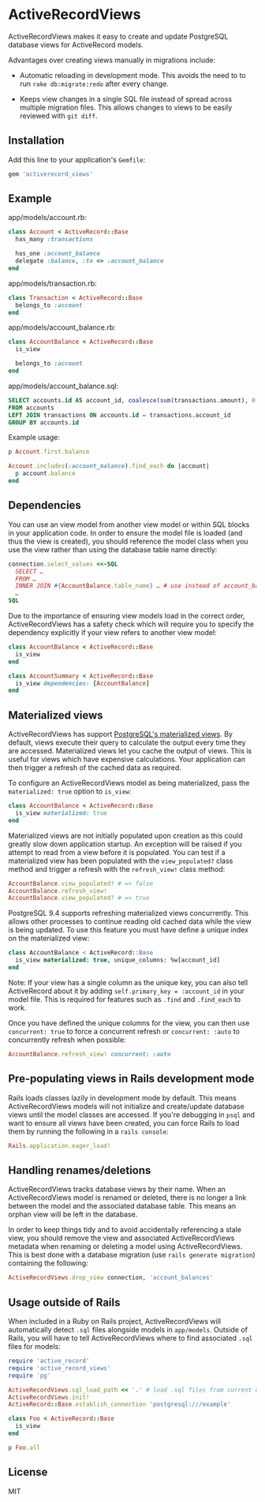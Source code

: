# ActiveRecordViews

ActiveRecordViews makes it easy to create and update PostgreSQL database views for ActiveRecord models.

Advantages over creating views manually in migrations include:

* Automatic reloading in development mode.
  This avoids the need to to run `rake db:migrate:redo` after every change.

* Keeps view changes in a single SQL file instead of spread across multiple migration files.
  This allows changes to views to be easily reviewed with `git diff`.

## Installation

Add this line to your application's `Gemfile`:

```ruby
gem 'activerecord_views'
```

## Example

app/models/account.rb:

```ruby
class Account < ActiveRecord::Base
  has_many :transactions

  has_one :account_balance
  delegate :balance, :to => :account_balance
end
```

app/models/transaction.rb:

```ruby
class Transaction < ActiveRecord::Base
  belongs_to :account
end
```

app/models/account_balance.rb:

```ruby
class AccountBalance < ActiveRecord::Base
  is_view

  belongs_to :account
end
```

app/models/account_balance.sql:

```sql
SELECT accounts.id AS account_id, coalesce(sum(transactions.amount), 0) AS balance
FROM accounts
LEFT JOIN transactions ON accounts.id = transactions.account_id
GROUP BY accounts.id
```

Example usage:

```ruby
p Account.first.balance

Account.includes(:account_balance).find_each do |account|
  p account.balance
end
```

## Dependencies

You can use an view model from another view model or within SQL blocks in your application code.
In order to ensure the model file is loaded (and thus the view is created), you should reference
the model class when you use the view rather than using the database table name directly:

```ruby
connection.select_values <<-SQL
  SELECT …
  FROM …
  INNER JOIN #{AccountBalance.table_name} … # use instead of account_balances
  …
SQL
```

Due to the importance of ensuring view models load in the correct order, ActiveRecordViews has
a safety check which will require you to specify the dependency explicitly if your view refers
to another view model:

```ruby
class AccountBalance < ActiveRecord::Base
  is_view
end

class AccountSummary < ActiveRecord::Base
  is_view dependencies: [AccountBalance]
end
```

## Materialized views

ActiveRecordViews has support [PostgreSQL's materialized views](http://www.postgresql.org/docs/9.4/static/rules-materializedviews.html).
By default, views execute their query to calculate the output every time they are accessed.
Materialized views let you cache the output of views. This is useful for views which have expensive calculations. Your application can then trigger a refresh of the cached data as required.

To configure an ActiveRecordViews model as being materialized, pass the `materialized: true` option to `is_view`:

```ruby
class AccountBalance < ActiveRecord::Base
  is_view materialized: true
end
```

Materialized views are not initially populated upon creation as this could greatly slow down application startup.
An exception will be raised if you attempt to read from a view before it is populated.
You can test if a materialized view has been populated with the `view_populated?` class method and trigger a refresh with the `refresh_view!` class method:

```ruby
AccountBalance.view_populated? # => false
AccountBalance.refresh_view!
AccountBalance.view_populated? # => true
```

PostgreSQL 9.4 supports refreshing materialized views concurrently. This allows other processes to continue reading old cached data while the view is being updated. To use this feature you must have define a unique index on the materialized view:

```sql
class AccountBalance < ActiveRecord::Base
  is_view materialized: true, unique_columns: %w[account_id]
end
```

Note: If your view has a single column as the unique key, you can also tell ActiveRecord about it by adding `self.primary_key = :account_id` in your model file. This is required for features such as `.find` and `.find_each` to work.

Once you have defined the unique columns for the view, you can then use `concurrent: true` to force a concurrent refresh or `concurrent: :auto` to concurrently refresh when possible:

```ruby
AccountBalance.refresh_view! concurrent: :auto
```

## Pre-populating views in Rails development mode

Rails loads classes lazily in development mode by default.
This means ActiveRecordViews models will not initialize and create/update database views until the model classes are accessed.
If you're debugging in `psql` and want to ensure all views have been created, you can force Rails to load them by running the following in a `rails console`:

```ruby
Rails.application.eager_load!
```

## Handling renames/deletions

ActiveRecordViews tracks database views by their name. When an ActiveRecordViews model is renamed or deleted, there is no longer a link between the model and the associated database table. This means an orphan view will be left in the database.

In order to keep things tidy and to avoid accidentally referencing a stale view, you should remove the view and associated ActiveRecordViews metadata when renaming or deleting a model using ActiveRecordViews. This is best done with a database migration (use `rails generate migration`) containing the following:

```ruby
ActiveRecordViews.drop_view connection, 'account_balances'
```

## Usage outside of Rails

When included in a Ruby on Rails project, ActiveRecordViews will automatically detect `.sql` files alongside models in `app/models`.
Outside of Rails, you will have to tell ActiveRecordViews where to find associated `.sql` files for models:

```ruby
require 'active_record'
require 'active_record_views'
require 'pg'

ActiveRecordViews.sql_load_path << '.' # load .sql files from current directory
ActiveRecordViews.init!
ActiveRecord::Base.establish_connection 'postgresql:///example'

class Foo < ActiveRecord::Base
  is_view
end

p Foo.all
```

## License

MIT
